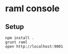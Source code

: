 raml console
==============

Setup
-----

```
npm install .
grunt raml
open http://localhost:9001
```